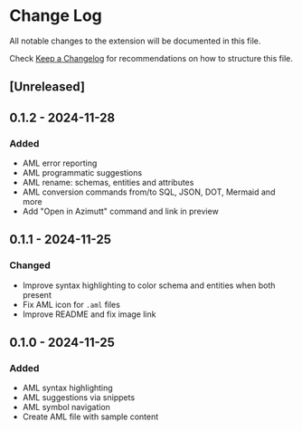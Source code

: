 # Change Log

All notable changes to the extension will be documented in this file.

Check [Keep a Changelog](http://keepachangelog.com) for recommendations on how to structure this file.

## [Unreleased]

## 0.1.2 - 2024-11-28

### Added

- AML error reporting
- AML programmatic suggestions
- AML rename: schemas, entities and attributes
- AML conversion commands from/to SQL, JSON, DOT, Mermaid and more
- Add "Open in Azimutt" command and link in preview


## 0.1.1 - 2024-11-25

### Changed

- Improve syntax highlighting to color schema and entities when both present
- Fix AML icon for `.aml` files
- Improve README and fix image link


## 0.1.0 - 2024-11-25

### Added

- AML syntax highlighting
- AML suggestions via snippets
- AML symbol navigation
- Create AML file with sample content
